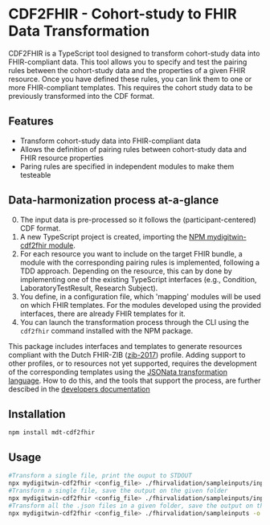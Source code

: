 # CDF2FHIR - Cohort-study to FHIR Data Transformation

CDF2FHIR is a TypeScript tool designed to transform cohort-study data into FHIR-compliant data. This tool allows you to specify and test the pairing rules between the cohort-study data and the properties of a given FHIR resource. Once you have defined these rules, you can link them to one or more FHIR-compliant templates. This requires the cohort study data to be previously transformed into the CDF format.

## Features

- Transform cohort-study data into FHIR-compliant data
- Allows the definition of pairing rules between cohort-study data and FHIR resource properties
- Paring rules are specified in independent modules to make them testeable

## Data-harmonization process at-a-glance

0. The input data is pre-processed so it follows the (participant-centered) CDF format. 
1. A new TypeScript project is created, importing the [NPM mydigitwin-cdf2fhir module](https://www.npmjs.com/package/mdt-cdf2fhir?activeTab=versions).
2. For each resource you want to include on the target FHIR bundle, a module with the corresponding pairing rules is implemented, following a TDD approach. Depending on the resource, this can by done by implementing one of the existing TypeScript interfaces (e.g., Condition, LaboratoryTestResult, Research Subject).
3. You define, in a configuration file, which 'mapping' modules will be used on which FHIR templates. For the modules developed using the provided interfaces, there are already FHIR templates for it.
4. You can launch the transformation process through the CLI using the `cdf2fhir` command installed with the NPM package.

This package includes interfaces and templates to generate resources compliant with the Dutch FHIR-ZIB ([zib-2017](https://zibs.nl/wiki/ZIB_Publicatie_2017(NL))) profile. Adding support to other profiles, or to resources not yet supported, requires the development of the corresponding templates using the [JSONata transformation language](https://jsonata.org/). How to do this, and the tools that support the process, are further descibed in the [developers documentation](https://mydigitwinnl.github.io/CDF2Medmij-Mapping-tool/*)


## Installation

```
npm install mdt-cdf2fhir
```

## Usage

```bash
#Transform a single file, print the ouput to STDOUT
npx mydigitwin-cdf2fhir <config_file> ./fhirvalidation/sampleinputs/input-p1234.json
#Transform a single file, save the output on the given folder
npx mydigitwin-cdf2fhir <config_file> ./fhirvalidation/sampleinputs/input-p1234.json -o /tmp/out
#Transform all the .json files in a given folder, save the output on the given folder
npx mydigitwin-cdf2fhir <config_file> ./fhirvalidation/sampleinputs -o /tmp/out
```



